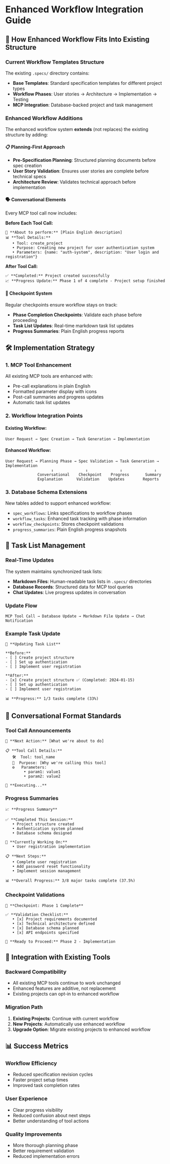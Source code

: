 # Enhanced Workflow Integration Guide

## 🔄 How Enhanced Workflow Fits Into Existing Structure

### Current Workflow Templates Structure
The existing `.specs/` directory contains:
- **Base Templates**: Standard specification templates for different project types
- **Workflow Phases**: User stories → Architecture → Implementation → Testing
- **MCP Integration**: Database-backed project and task management

### Enhanced Workflow Additions
The enhanced workflow system **extends** (not replaces) the existing structure by adding:

#### 📋 Planning-First Approach
- **Pre-Specification Planning**: Structured planning documents before spec creation
- **User Story Validation**: Ensures user stories are complete before technical specs
- **Architecture Review**: Validates technical approach before implementation

#### 🗣️ Conversational Elements
Every MCP tool call now includes:

**Before Each Tool Call:**
```
🔧 **About to perform:** [Plain English description]
📊 **Tool Details:**
   • Tool: create_project
   • Purpose: Creating new project for user authentication system
   • Parameters: {name: "auth-system", description: "User login and registration"}
```

**After Tool Call:**
```
✅ **Completed:** Project created successfully
📈 **Progress Update:** Phase 1 of 4 complete - Project setup finished
```

#### 🎯 Checkpoint System
Regular checkpoints ensure workflow stays on track:
- **Phase Completion Checkpoints**: Validate each phase before proceeding
- **Task List Updates**: Real-time markdown task list updates
- **Progress Summaries**: Plain English progress reports

## 🛠️ Implementation Strategy

### 1. MCP Tool Enhancement
All existing MCP tools are enhanced with:
- Pre-call explanations in plain English
- Formatted parameter display with icons
- Post-call summaries and progress updates
- Automatic task list updates

### 2. Workflow Integration Points

#### Existing Workflow:
```
User Request → Spec Creation → Task Generation → Implementation
```

#### Enhanced Workflow:
```
User Request → Planning Phase → Spec Validation → Task Generation → Implementation
                    ↓              ↓              ↓              ↓
              Conversational    Checkpoint    Progress       Summary
              Explanation      Validation    Updates        Reports
```

### 3. Database Schema Extensions
New tables added to support enhanced workflow:
- `spec_workflows`: Links specifications to workflow phases
- `workflow_tasks`: Enhanced task tracking with phase information
- `workflow_checkpoints`: Stores checkpoint validations
- `progress_summaries`: Plain English progress snapshots

## 📝 Task List Management

### Real-Time Updates
The system maintains synchronized task lists:
- **Markdown Files**: Human-readable task lists in `.specs/` directories
- **Database Records**: Structured data for MCP tool queries
- **Chat Updates**: Live progress updates in conversation

### Update Flow
```
MCP Tool Call → Database Update → Markdown File Update → Chat Notification
```

### Example Task Update
```
🔄 **Updating Task List**

**Before:**
- [ ] Create project structure
- [ ] Set up authentication
- [ ] Implement user registration

**After:**
- [x] Create project structure ✅ (Completed: 2024-01-15)
- [ ] Set up authentication
- [ ] Implement user registration

📊 **Progress:** 1/3 tasks complete (33%)
```

## 🎨 Conversational Format Standards

### Tool Call Announcements
```
🔧 **Next Action:** [What we're about to do]

📋 **Tool Call Details:**
   🛠️  Tool: tool_name
   🎯  Purpose: [Why we're calling this tool]
   ⚙️   Parameters:
        • param1: value1
        • param2: value2

🚀 **Executing...**
```

### Progress Summaries
```
📈 **Progress Summary**

✅ **Completed This Session:**
   • Project structure created
   • Authentication system planned
   • Database schema designed

🔄 **Currently Working On:**
   • User registration implementation

📋 **Next Steps:**
   • Complete user registration
   • Add password reset functionality
   • Implement session management

📊 **Overall Progress:** 3/8 major tasks complete (37.5%)
```

### Checkpoint Validations
```
🛑 **Checkpoint: Phase 1 Complete**

✅ **Validation Checklist:**
   • [x] Project requirements documented
   • [x] Technical architecture defined
   • [x] Database schema planned
   • [x] API endpoints specified

🎯 **Ready to Proceed:** Phase 2 - Implementation
```

## 🔗 Integration with Existing Tools

### Backward Compatibility
- All existing MCP tools continue to work unchanged
- Enhanced features are additive, not replacement
- Existing projects can opt-in to enhanced workflow

### Migration Path
1. **Existing Projects**: Continue with current workflow
2. **New Projects**: Automatically use enhanced workflow
3. **Upgrade Option**: Migrate existing projects to enhanced workflow

## 📊 Success Metrics

### Workflow Efficiency
- Reduced specification revision cycles
- Faster project setup times
- Improved task completion rates

### User Experience
- Clear progress visibility
- Reduced confusion about next steps
- Better understanding of tool actions

### Quality Improvements
- More thorough planning phase
- Better requirement validation
- Reduced implementation errors